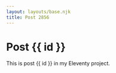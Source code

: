 ```yaml
---
layout: layouts/base.njk
title: Post 2856
---
```


# Post {{ id }}

This is post {{ id }} in my Eleventy project.
